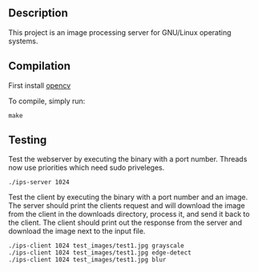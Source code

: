 ## Description
This project is an image processing server for GNU/Linux operating systems.

## Compilation
First install [opencv](https://opencv.org/)

To compile, simply run:
```
make
```

## Testing
Test the webserver by executing the binary with a port number. Threads now use priorities which need sudo priveleges.
```
./ips-server 1024
```
Test the client by executing the binary with a port number and an image. The server should print the clients request and will download the image from the client in the downloads directory, process it, and send it back to the client. The client should print out the response from the server and download the image next to the input file.
```
./ips-client 1024 test_images/test1.jpg grayscale
./ips-client 1024 test_images/test1.jpg edge-detect
./ips-client 1024 test_images/test1.jpg blur
```
